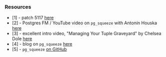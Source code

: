 
### Resources

* [1] - patch 5117 [here](https://commitfest.postgresql.org/patch/5117/)
* [2] - Postgres FM / YouTube video on `pg_squeeze` with Antonín Houska [here](https://www.youtube.com/watch?v=8dXO0gnIwfQ)
* [3] - excellent intro video, "Managing Your Tuple Graveyard" by Chelsea Dole [here](https://www.youtube.com/watch?v=aW94NwTACBM) 
* [4] - blog on `pg_squeeze` [here](https://www.cybertec-postgresql.com/en/pg_squeeze-optimizing-postgresql-storage/)
* [5] - `pg_squeeze` [on GitHub](https://github.com/cybertec-postgresql/pg_squeeze)
